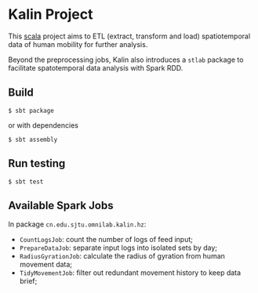 Kalin Project
=============

This [scala](http://www.scala-lang.org/) project aims to ETL (extract,
transform and load) spatiotemporal data of human mobility for further
analysis.

Beyond the preprocessing jobs, Kalin also introduces a
`stlab` package to facilitate spatotemporal data analysis with Spark RDD.

Build
-----

    $ sbt package
    
or with dependencies

    $ sbt assembly
    
Run testing
-----------

    $ sbt test
    
Available Spark Jobs
--------------------

In package `cn.edu.sjtu.omnilab.kalin.hz`:

* `CountLogsJob`: count the number of logs of feed input;
* `PrepareDataJob`: separate input logs into isolated sets by day;
* `RadiusGyrationJob`: calculate the radius of gyration from human movement data;
* `TidyMovementJob`: filter out redundant movement history to keep data brief;